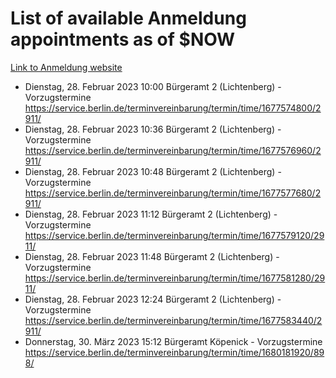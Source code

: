 # List of available Anmeldung appointments as of $NOW
[Link to Anmeldung website](https://service.berlin.de/terminvereinbarung/termin/tag.php?termin=1&anliegen[]=120686&dienstleisterlist=122210,122217,327316,122219,327312,122227,327314,122231,327346,122243,327348,122254,122252,329742,122260,329745,122262,329748,122271,327278,122273,327274,122277,327276,330436,122280,327294,122282,327290,122284,327292,122291,327270,122285,327266,122286,327264,122296,327268,150230,329760,122297,327286,122294,327284,122312,329763,122314,329775,122304,327330,122311,327334,122309,327332,317869,122281,327352,122279,329772,122283,122276,327324,122274,327326,122267,329766,122246,327318,122251,327320,122257,327322,122208,327298,122226,327300&herkunft=http%3A%2F%2Fservice.berlin.de%2Fdienstleistung%2F120686%2F)
- Dienstag, 28. Februar 2023 10:00 Bürgeramt 2 (Lichtenberg) - Vorzugstermine https://service.berlin.de/terminvereinbarung/termin/time/1677574800/2911/
- Dienstag, 28. Februar 2023 10:36 Bürgeramt 2 (Lichtenberg) - Vorzugstermine https://service.berlin.de/terminvereinbarung/termin/time/1677576960/2911/
- Dienstag, 28. Februar 2023 10:48 Bürgeramt 2 (Lichtenberg) - Vorzugstermine https://service.berlin.de/terminvereinbarung/termin/time/1677577680/2911/
- Dienstag, 28. Februar 2023 11:12 Bürgeramt 2 (Lichtenberg) - Vorzugstermine https://service.berlin.de/terminvereinbarung/termin/time/1677579120/2911/
- Dienstag, 28. Februar 2023 11:48 Bürgeramt 2 (Lichtenberg) - Vorzugstermine https://service.berlin.de/terminvereinbarung/termin/time/1677581280/2911/
- Dienstag, 28. Februar 2023 12:24 Bürgeramt 2 (Lichtenberg) - Vorzugstermine https://service.berlin.de/terminvereinbarung/termin/time/1677583440/2911/
- Donnerstag, 30. März 2023 15:12 Bürgeramt Köpenick - Vorzugstermine https://service.berlin.de/terminvereinbarung/termin/time/1680181920/898/
